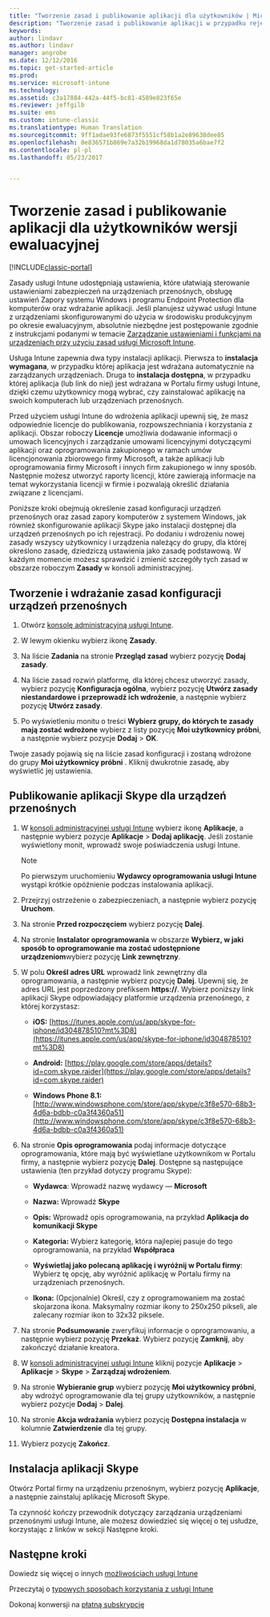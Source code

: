 ```yaml
---
title: "Tworzenie zasad i publikowanie aplikacji dla użytkowników | Microsoft Docs"
description: "Tworzenie zasad i publikowanie aplikacji w przypadku rejestracji w celu skorzystania z bezpłatnej, 30-dniowej wersji ewaluacyjnej usługi Intune"
keywords: 
author: lindavr
ms.author: lindavr
manager: angrobe
ms.date: 12/12/2016
ms.topic: get-started-article
ms.prod: 
ms.service: microsoft-intune
ms.technology: 
ms.assetid: c3a17884-442a-44f5-bc81-4589e823f65e
ms.reviewer: jeffgilb
ms.suite: ems
ms.custom: intune-classic
ms.translationtype: Human Translation
ms.sourcegitcommit: 9ff1adae93fe6873f5551cf58b1a2e89638dee85
ms.openlocfilehash: 0e836571b869e7a32b19968da1d78035a6bae7f2
ms.contentlocale: pl-pl
ms.lasthandoff: 05/23/2017


---
```



# <a name="create-policies-and-publish-an-app-to-evaluation-users"></a>Tworzenie zasad i publikowanie aplikacji dla użytkowników wersji ewaluacyjnej

[!INCLUDE[classic-portal](../includes/classic-portal.md)]

Zasady usługi Intune udostępniają ustawienia, które ułatwiają sterowanie ustawieniami zabezpieczeń na urządzeniach przenośnych, obsługę ustawień Zapory systemu Windows i programu Endpoint Protection dla komputerów oraz wdrażanie aplikacji. Jeśli planujesz używać usługi Intune z urządzeniami skonfigurowanymi do użycia w środowisku produkcyjnym po okresie ewaluacyjnym, absolutnie niezbędne jest postępowanie zgodnie z instrukcjami podanymi w temacie [Zarządzanie ustawieniami i funkcjami na urządzeniach przy użyciu zasad usługi Microsoft Intune](/intune-classic/deploy-use/help-secure-windows-pcs-with-endpoint-protection-for-microsoft-intune).

Usługa Intune zapewnia dwa typy instalacji aplikacji. Pierwsza to **instalacja wymagana**, w przypadku której aplikacja jest wdrażana automatycznie na zarządzanych urządzeniach. Druga to **instalacja dostępna**, w przypadku której aplikacja (lub link do niej) jest wdrażana w Portalu firmy usługi Intune, dzięki czemu użytkownicy mogą wybrać, czy zainstalować aplikację na swoich komputerach lub urządzeniach przenośnych.

Przed użyciem usługi Intune do wdrożenia aplikacji upewnij się, że masz odpowiednie licencje do publikowania, rozpowszechniania i korzystania z aplikacji. Obszar roboczy **Licencje** umożliwia dodawanie informacji o umowach licencyjnych i zarządzanie umowami licencyjnymi dotyczącymi aplikacji oraz oprogramowania zakupionego w ramach umów licencjonowania zbiorowego firmy Microsoft, a także aplikacji lub oprogramowania firmy Microsoft i innych firm zakupionego w inny sposób. Następnie możesz utworzyć raporty licencji, które zawierają informacje na temat wykorzystania licencji w firmie i pozwalają określić działania związane z licencjami.

Poniższe kroki obejmują określenie zasad konfiguracji urządzeń przenośnych oraz zasad zapory komputerów z systemem Windows, jak również skonfigurowanie aplikacji Skype jako instalacji dostępnej dla urządzeń przenośnych po ich rejestracji. Po dodaniu i wdrożeniu nowej zasady wszyscy użytkownicy i urządzenia należący do grupy, dla której określono zasadę, dziedziczą ustawienia jako zasadę podstawową. W każdym momencie możesz sprawdzić i zmienić szczegóły tych zasad w obszarze roboczym **Zasady** w konsoli administracyjnej.

## <a name="create-and-deploy-a-mobile-device-configuration-policy"></a>Tworzenie i wdrażanie zasad konfiguracji urządzeń przenośnych

1.  Otwórz [konsolę administracyjną usługi Intune](https://manage.microsoft.com/).

2.  W lewym okienku wybierz ikonę **Zasady**.

3.  Na liście **Zadania** na stronie **Przegląd zasad** wybierz pozycję **Dodaj zasady**.

4.  Na liście zasad rozwiń platformę, dla której chcesz utworzyć zasady, wybierz pozycję **Konfiguracja ogólna**, wybierz pozycję **Utwórz zasady niestandardowe i przeprowadź ich wdrożenie**, a następnie wybierz pozycję **Utwórz zasady**.

5.  Po wyświetleniu monitu o treści **Wybierz grupy, do których te zasady mają zostać wdrożone** wybierz z listy pozycję **Moi użytkownicy próbni**, a następnie wybierz pozycje **Dodaj** &gt; **OK**.

Twoje zasady pojawią się na liście zasad konfiguracji i zostaną wdrożone do grupy **Moi użytkownicy próbni** . Kliknij dwukrotnie zasadę, aby wyświetlić jej ustawienia.

## <a name="publish-the-skype-app-for-mobile-devices"></a>Publikowanie aplikacji Skype dla urządzeń przenośnych

1.  W [konsoli administracyjnej usługi Intune](https://manage.microsoft.com/) wybierz ikonę **Aplikacje**, a następnie wybierz pozycje **Aplikacje** &gt; **Dodaj aplikację**. Jeśli zostanie wyświetlony monit, wprowadź swoje poświadczenia usługi Intune.

    > [!NOTE]
    > Po pierwszym uruchomieniu **Wydawcy oprogramowania usługi Intune** wystąpi krótkie opóźnienie podczas instalowania aplikacji.

2.  Przejrzyj ostrzeżenie o zabezpieczeniach, a następnie wybierz pozycję **Uruchom**.

3.  Na stronie **Przed rozpoczęciem** wybierz pozycję **Dalej**.

4.  Na stronie **Instalator oprogramowania** w obszarze **Wybierz, w jaki sposób to oprogramowanie ma zostać udostępnione urządzeniom**wybierz pozycję **Link zewnętrzny**.

5.  W polu **Określ adres URL** wprowadź link zewnętrzny dla oprogramowania, a następnie wybierz pozycję **Dalej**. Upewnij się, że adres URL jest poprzedzony prefiksem **https://**. Wybierz poniższy link aplikacji Skype odpowiadający platformie urządzenia przenośnego, z której korzystasz:

    -   **iOS:** [https://itunes.apple.com/us/app/skype-for-iphone/id304878510?mt%3D8](https://itunes.apple.com/us/app/skype-for-iphone/id304878510?mt%3D8)

    -   **Android:** [https://play.google.com/store/apps/details?id=com.skype.raider](https://play.google.com/store/apps/details?id=com.skype.raider)

    -   **Windows Phone 8.1:** [http://www.windowsphone.com/store/app/skype/c3f8e570-68b3-4d6a-bdbb-c0a3f4360a51](http://www.windowsphone.com/store/app/skype/c3f8e570-68b3-4d6a-bdbb-c0a3f4360a51)

6.  Na stronie **Opis oprogramowania** podaj informacje dotyczące oprogramowania, które mają być wyświetlane użytkownikom w Portalu firmy, a następnie wybierz pozycję **Dalej**. Dostępne są następujące ustawienia (ten przykład dotyczy programu Skype):

    -   **Wydawca**: Wprowadź nazwę wydawcy — **Microsoft**

    -   **Nazwa:** Wprowadź **Skype**

    -   **Opis:** Wprowadź opis oprogramowania, na przykład **Aplikacja do komunikacji Skype**

    -   **Kategoria:** Wybierz kategorię, która najlepiej pasuje do tego oprogramowania, na przykład **Współpraca**

    -   **Wyświetlaj jako polecaną aplikację i wyróżnij w Portalu firmy**: Wybierz tę opcję, aby wyróżnić aplikację w Portalu firmy na urządzeniach przenośnych.

    -   **Ikona:**  (Opcjonalnie) Określ, czy z oprogramowaniem ma zostać skojarzona ikona. Maksymalny rozmiar ikony to 250x250 pikseli, ale zalecany rozmiar ikon to 32x32 piksele.

7.  Na stronie **Podsumowanie** zweryfikuj informacje o oprogramowaniu, a następnie wybierz pozycję **Przekaż**. Wybierz pozycję **Zamknij**, aby zakończyć działanie kreatora.

8.  W [konsoli administracyjnej usługi Intune](https://manage.microsoft.com/) kliknij pozycje **Aplikacje** &gt; **Aplikacje** &gt; **Skype** &gt; **Zarządzaj wdrożeniem**.

9. Na stronie **Wybieranie grup** wybierz pozycję **Moi użytkownicy próbni**, aby wdrożyć oprogramowanie dla tej grupy użytkowników, a następnie wybierz pozycje **Dodaj** &gt; **Dalej**.

10. Na stronie **Akcja wdrażania** wybierz pozycję **Dostępna instalacja** w kolumnie **Zatwierdzenie** dla tej grupy.

11. Wybierz pozycję **Zakończ**.

## <a name="install-the-skype-app"></a>Instalacja aplikacji Skype
Otwórz Portal firmy na urządzeniu przenośnym, wybierz pozycję **Aplikacje**, a następnie zainstaluj aplikację Microsoft Skype.

Ta czynność kończy przewodnik dotyczący zarządzania urządzeniami przenośnymi usługi Intune, ale możesz dowiedzieć się więcej o tej usłudze, korzystając z linków w sekcji Następne kroki.
## <a name="next-steps"></a>Następne kroki
Dowiedz się więcej o innych [możliwościach usługi Intune](get-started-with-a-30-day-trial-of-microsoft-intune-step-6.md)

Przeczytaj o [typowych sposobach korzystania z usługi Intune](common-ways-to-use-intune.md)

Dokonaj konwersji na [płatną subskrypcję](get-started-with-a-30-day-trial-of-microsoft-intune-step-7.md)

